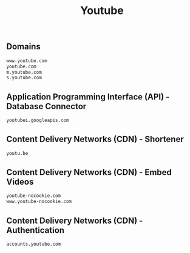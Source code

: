 


<h1 align="center">Youtube</h1>  

<br>

## Domains


```html
www.youtube.com
youtube.com
m.youtube.com
s.youtube.com
```  


## Application Programming Interface (API) - Database Connector


```html
youtubei.googleapis.com
```  


## Content Delivery Networks (CDN) - Shortener


```html
youtu.be
```  


## Content Delivery Networks (CDN) - Embed Videos


```html
youtube-nocookie.com
www.youtube-nocookie.com
```  


## Content Delivery Networks (CDN) - Authentication


```html
accounts.youtube.com
```  

